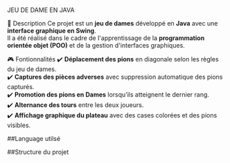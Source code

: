 JEU DE DAME EN JAVA 

📖 Description
Ce projet est un **jeu de dames** développé en **Java** avec une **interface graphique en Swing**.  
Il a été réalisé dans le cadre de l'apprentissage de la **programmation orientée objet (POO)** et de la gestion d'interfaces graphiques.

🎮 Fontionnalités
✔️ **Déplacement des pions** en diagonale selon les règles du jeu de dames.  
✔️ **Captures des pièces adverses** avec suppression automatique des pions capturés.  
✔️ **Promotion des pions en Dames** lorsqu’ils atteignent le dernier rang.  
✔️ **Alternance des tours** entre les deux joueurs.  
✔️ **Affichage graphique du plateau** avec des cases colorées et des pions visibles.  

##Language utilsé

##Structure du projet
